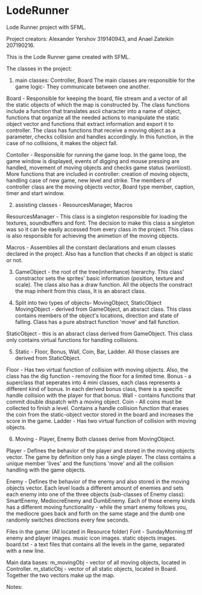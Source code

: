 # LodeRunner
Lode Runner project with SFML.

Project creators: Alexander Yershov 319140943,  and Anael Zateikin 207190216.

This is the Lode Runner game created with SFML.

The classes in the project:

1. main classes: Controller, Board
The main classes are responsible for the game logic- They communicate between one another.

Board - Responsible for keeping the board, file stream and a vector of all the static objects of which the map is constructed by.
The class functions include a function that translates ascii character into a name of object, functions that organize all the needed actions to manipulate
the static object vector and functions that extract information and export it to controller.
The class has functions that receive a moving object as a parameter, checks collision and handles accordingly. In this function, in the case of no collisions, it makes the object fall.

Contoller - Responsible for running the game loop. In the game loop, the game window is displayed, events of digging and mouse pressing are handled,
movement of moving objects and checks game status (won\lost). 
More functions that are included in controller: creation of moving objects, handling case of new game, new level and strike.
The members of controller class are the moving objects vector, Board type member, caption, timer and start window.

2. assisting classes - ResourcesManager, Macros

ResourcesManager - This class is a singleton responsible for loading the textures, soundbuffers and font. The decision to make this class
a singleton was so it can be easily accessed from every class in the project. This class is also responsible for achieving the animetion of the moving objects.

Macros - Assembles all the constant declarations and enum classes declared in the project. Also has a function that checks if an object is static or not.

3. GameObject - the root of the tree(inheritance) hierarchy.
This class' constractor sets the sprites' basic information (position, texture and scale). The class also has a draw function.
All the objects the constract the map inherit from this class, It is an absract class.

4. Split into two types of objects- MovingObject, StaticObject
MovingObject - derived from GameObject, an absract class. This class contains members of the object's locations, direction and state of falling.
Class has a pure abstract function 'move' and fall function.

StaticObject - this is an absract class derived from GameObject. This class only contains virtual functions for handling collisions.

5. Static - Floor, Bonus, Wall, Coin, Bar, Ladder.
All those classes are derived from StaticObject. 

Floor - Has two virtual function of collision with moving objects. Also, the class has the dig function - removing the floor for a limited time.
Bonus - a superclass that seperates into 4 mini classes, each class represents a different kind of bonus. In each derived bonus class, there is
a specific handle collision with the player for that bonus.
Wall - contains functions that commit double dispatch with a moving object.
Coin - All coins must be collected to finish a level. Contains a handle collision function that erases the coin from the static-object vector stored in the board
and increases the score in the game.
Ladder -  Has two virtual function of collision with moving objects.

6. Moving - Player, Enemy
Both classes derive from MovingObject.

Player - Defines the behavior of the player and stored in the moving objects vector. The game by definition only has a single player. 
The class contains a unique member 'lives' and the functions 'move' and all the collision handling with the game objects.

Enemy - Defines the behavior of the enemy and also stored in the moving objects vector. Each level loads a different amount of enemies and
sets each enemy into one of the three objects (sub-classes of Enemy class): SmartEnemy, MediocreEnemy and DumbEnemy. Each of those enemy
kinds has a different moving functionality - while the smart enemy follows you, the mediocre goes back and forth on the same stage and the 
dumb one randomly switches directions every few seconds. 

Files in the game: (All located in Resource folder)
	Font - SundayMorning.ttf
	enemy and player images.
	music icon images.
	static objects images.
	board.txt - a text files that contains all the levels in the game, separated with a new line.
	
Main data bases: m_movingObj - vector of all moving objects, located in Controller. m_staticObj - vector of all static objects, located in Board.
Together the two vectors make up the map.

Notes:
